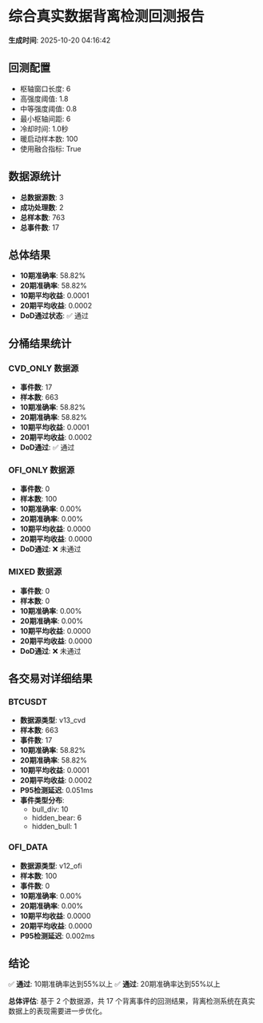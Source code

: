 # 综合真实数据背离检测回测报告

**生成时间**: 2025-10-20 04:16:42

## 回测配置

- 枢轴窗口长度: 6
- 高强度阈值: 1.8
- 中等强度阈值: 0.8
- 最小枢轴间距: 6
- 冷却时间: 1.0秒
- 暖启动样本数: 100
- 使用融合指标: True

## 数据源统计

- **总数据源数**: 3
- **成功处理数**: 2
- **总样本数**: 763
- **总事件数**: 17

## 总体结果

- **10期准确率**: 58.82%
- **20期准确率**: 58.82%
- **10期平均收益**: 0.0001
- **20期平均收益**: 0.0002
- **DoD通过状态**: ✅ 通过

## 分桶结果统计

### CVD_ONLY 数据源

- **事件数**: 17
- **样本数**: 663
- **10期准确率**: 58.82%
- **20期准确率**: 58.82%
- **10期平均收益**: 0.0001
- **20期平均收益**: 0.0002
- **DoD通过**: ✅ 通过

### OFI_ONLY 数据源

- **事件数**: 0
- **样本数**: 100
- **10期准确率**: 0.00%
- **20期准确率**: 0.00%
- **10期平均收益**: 0.0000
- **20期平均收益**: 0.0000
- **DoD通过**: ❌ 未通过

### MIXED 数据源

- **事件数**: 0
- **样本数**: 0
- **10期准确率**: 0.00%
- **20期准确率**: 0.00%
- **10期平均收益**: 0.0000
- **20期平均收益**: 0.0000
- **DoD通过**: ❌ 未通过

## 各交易对详细结果

### BTCUSDT

- **数据源类型**: v13_cvd
- **样本数**: 663
- **事件数**: 17
- **10期准确率**: 58.82%
- **20期准确率**: 58.82%
- **10期平均收益**: 0.0001
- **20期平均收益**: 0.0002
- **P95检测延迟**: 0.051ms
- **事件类型分布**:
  - bull_div: 10
  - hidden_bear: 6
  - hidden_bull: 1

### OFI_DATA

- **数据源类型**: v12_ofi
- **样本数**: 100
- **事件数**: 0
- **10期准确率**: 0.00%
- **20期准确率**: 0.00%
- **10期平均收益**: 0.0000
- **20期平均收益**: 0.0000
- **P95检测延迟**: 0.002ms

## 结论

✅ **通过**: 10期准确率达到55%以上
✅ **通过**: 20期准确率达到55%以上

**总体评估**: 基于 2 个数据源，共 17 个背离事件的回测结果，背离检测系统在真实数据上的表现需要进一步优化。
